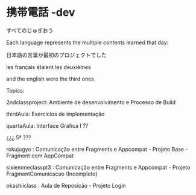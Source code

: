 # 携帯電話 -dev
すべてのじゅぎおう

Each language represents the multiple contents learned that day:

日本語の言葉が最初のプロジェクトでした

les français étaient les deuxièmes 

and the english were the third ones



Topics:

2ndclassproject: Ambiente de desenvolvimento e Processo de Build

thirdAula: Exercícios de implementação

quartaAula:  Interface Gráfica I ??

¿¿¿ 5ª ???

rokujugyo : Comunicação entre Fragments e Appcompat - Projeto Base - Fragment com AppCompat   

sixiemmeclasspt3 :  Comunicação entre Fragments e Appcompat - Projeto FragmentComunicacao (Incompleto)

okashiiclass : Aula de Reposição - Projeto Login 

